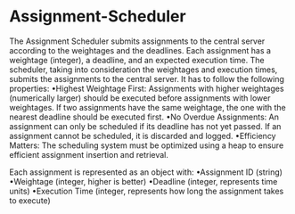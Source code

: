 # Assignment-Scheduler
The Assignment Scheduler submits assignments to the central server according to the weightages and the deadlines.
Each assignment has a weightage (integer), a deadline, and an expected execution time. The scheduler,
taking into consideration the weightages and execution times, submits the assignments
to the central server. It has to follow the following properties:
•Highest Weightage First: Assignments with higher weightages (numerically larger)
should be executed before assignments with lower weightages. If two assignments
have the same weightage, the one with the nearest deadline should be executed first.
•No Overdue Assignments: An assignment can only be scheduled if its deadline has
not yet passed. If an assignment cannot be scheduled, it is discarded and logged.
•Efficiency Matters: The scheduling system must be optimized using a heap to ensure
efficient assignment insertion and retrieval.

Each assignment is represented as an object with:
•Assignment ID (string)
•Weightage (integer, higher is better)
•Deadline (integer, represents time units)
•Execution Time (integer, represents how long the assignment takes to execute)
